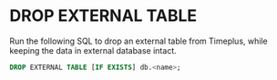 # DROP EXTERNAL TABLE
Run the following SQL to drop an external table from Timeplus, while keeping the data in external database intact.

```sql
DROP EXTERNAL TABLE [IF EXISTS] db.<name>;
```
